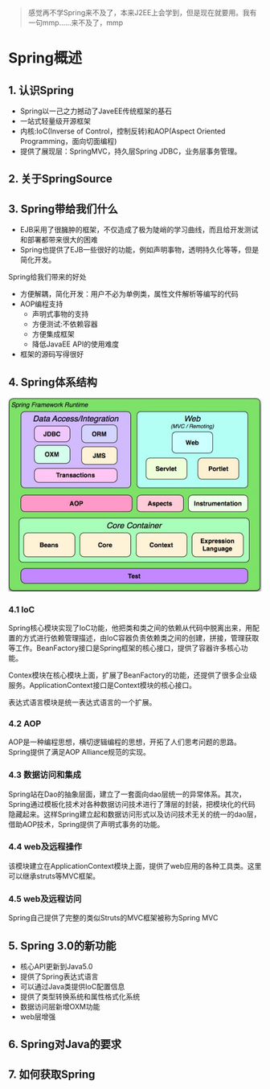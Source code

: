 >感觉再不学Spring来不及了，本来J2EE上会学到，但是现在就要用。我有一句mmp……来不及了，mmp

# Spring概述

## 1. 认识Spring

- Spring以一己之力撼动了JaveEE传统框架的基石
- 一站式轻量级开源框架
- 内核:IoC(Inverse of Control，控制反转)和AOP(Aspect Oriented Programming，面向切面编程)
- 提供了展现层：SpringMVC，持久层Spring JDBC，业务层事务管理。

## 2. 关于SpringSource

## 3. Spring带给我们什么

- EJB采用了很臃肿的框架，不仅造成了极为陡峭的学习曲线，而且给开发测试和部署都带来很大的困难
- Spring也提供了EJB一些很好的功能，例如声明事物，透明持久化等等，但是简化开发。

Spring给我们带来的好处
- 方便解耦，简化开发：用户不必为单例类，属性文件解析等编写的代码
- AOP编程支持
  - 声明式事物的支持
  - 方便测试:不依赖容器
  - 方便集成框架
  - 降低JavaEE API的使用难度
- 框架的源码写得很好

## 4. Spring体系结构

![](img/1_1.png)

### 4.1 IoC

Spring核心模块实现了IoC功能，他把类和类之间的依赖从代码中脱离出来，用配置的方式进行依赖管理描述，由IoC容器负责依赖类之间的创建，拼接，管理获取等工作。BeanFactory接口是Spring框架的核心接口，提供了容器许多核心功能。

Contex模块在核心模块上面，扩展了BeanFactory的功能，还提供了很多企业级服务。ApplicationContext接口是Context模块的核心接口。

表达式语言模块是统一表达式语言的一个扩展。

### 4.2 AOP

AOP是一种编程思想，横切逻辑编程的思想，开拓了人们思考问题的思路。Spring提供了满足AOP Alliance规范的实现。

### 4.3 数据访问和集成

Spring站在Dao的抽象层面，建立了一套面向dao层统一的异常体系。其次，Spring通过模板化技术对各种数据访问技术进行了薄层的封装，把模块化的代码隐藏起来。这样Spring建立起和数据访问形式以及访问技术无关的统一的dao层，借助AOP技术，Spring提供了声明式事务的功能。

### 4.4 web及远程操作

该模块建立在ApplicationContext模块上面，提供了web应用的各种工具类。这里可以继承struts等MVC框架。

### 4.5 web及远程访问

Spring自己提供了完整的类似Struts的MVC框架被称为Spring MVC

## 5. Spring 3.0的新功能

- 核心API更新到Java5.0
- 提供了Spring表达式语言
- 可以通过Java类提供IoC配置信息
- 提供了类型转换系统和属性格式化系统
- 数据访问层新增OXM功能
- web层增强

## 6. Spring对Java的要求

## 7. 如何获取Spring

